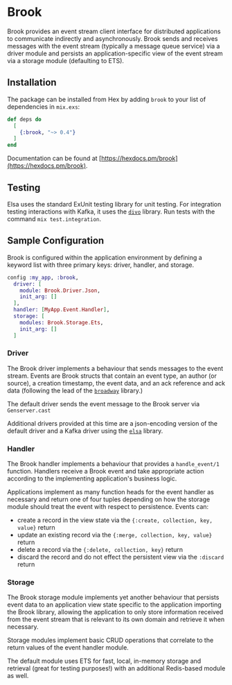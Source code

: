 # Brook

Brook provides an event stream client interface for distributed applications
to communicate indirectly and asynchronously. Brook sends and receives messages
with the event stream (typically a message queue service) via a driver module
and persists an application-specific view of the event stream via a storage module
(defaulting to ETS).

## Installation

The package can be installed from Hex by adding `brook` to 
your list of dependencies in `mix.exs`:

```elixir
def deps do
  [
    {:brook, "~> 0.4"}
  ]
end
```

Documentation can be found at [https://hexdocs.pm/brook](https://hexdocs.pm/brook).

## Testing

Elsa uses the standard ExUnit testing library for unit testing. For integration testing
interactions with Kafka, it uses the [`divo`](https://github.com/smartcitiesdata/divo) library.
Run tests with the command `mix test.integration`.

## Sample Configuration

Brook is configured within the application environment by defining
a keyword list with three primary keys: driver, handler, and storage.

```elixir
config :my_app, :brook,
  driver: [
    module: Brook.Driver.Json,
    init_arg: []
  ],
  handler: [MyApp.Event.Handler],
  storage: [
    modules: Brook.Storage.Ets,
    init_arg: []
  ]
```

### Driver
The Brook driver implements a behaviour that sends messages to the event stream.
Events are Brook structs that contain an event type, an author (or source), a
creation timestamp, the event data, and an ack reference and ack data (following
the lead of the [`broadway`](https://github.com/plataformatec/broadway) library.)

The default driver sends the event message to the Brook server via `Genserver.cast`

Additional drivers provided at this time are a json-encoding version of the default
driver and a Kafka driver using the [`elsa`](https://github.com/bbalser/elsa) library.

### Handler
The Brook handler implements a behaviour that provides a `handle_event/1` function.
Handlers receive a Brook event and take appropriate action according to the implementing
application's business logic.

Applications implement as many function heads for the event handler as necessary and return
one of four tuples depending on how the storage module should treat the event with
respect to persistence. Events can:
- create a record in the view state via the `{:create, collection, key, value}` return
- update an existing record via the `{:merge, collection, key, value}` return
- delete a record via the `{:delete, collection, key}` return
- discard the record and do not effect the persistent view via the `:discard` return

### Storage
The Brook storage module implements yet another behaviour that persists event data to
an application view state specific to the application importing the Brook library, allowing
the application to only store information received from the event stream that is relevant to
its own domain and retrieve it when necessary.

Storage modules implement basic CRUD operations that correlate to the return values of
the event handler module.

The default module uses ETS for fast, local, in-memory storage and retrieval (great for
testing purposes!) with an additional Redis-based module as well.
